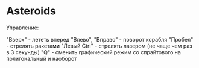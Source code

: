 Asteroids
=========

Управление:

"Вверх" - лететь вперед
"Влево", "Вправо" - поворот корабля
"Пробел" - стрелять ракетами
"Левый Ctrl" - стрелять лазером (не чаще чем раз в 3 секунды)
"Q" - сменить графический режим со спрайтового на полигональный и наоборот